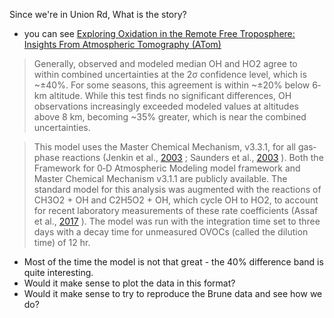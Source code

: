 Since we're in Union Rd, What is the story?
* you can see [Exploring Oxidation in the Remote Free Troposphere: Insights From Atmospheric Tomography (ATom)]( https://doi.org/10.1029/2019JD031685) 

> Generally, observed and modeled median OH and HO2 agree to within combined uncertainties at the 2σ confidence level, which is ~±40%. For some seasons, this agreement is within ~±20% below 6‐km altitude. While this test finds no significant differences, OH observations increasingly exceeded modeled values at altitudes above 8 km, becoming ~35% greater, which is near the combined uncertainties.   

> This model uses the Master Chemical Mechanism, v3.3.1, for all gas‐phase reactions (Jenkin et al.,  [2003](https://agupubs.onlinelibrary.wiley.com/doi/full/10.1029/2019JD031685#jgrd55975-bib-0027) ; Saunders et al.,  [2003](https://agupubs.onlinelibrary.wiley.com/doi/full/10.1029/2019JD031685#jgrd55975-bib-0046) ). Both the Framework for 0‐D Atmospheric Modeling model framework and Master Chemical Mechanism v3.1.1 are publicly available. The standard model for this analysis was augmented with the reactions of CH3O2 + OH and C2H5O2 + OH, which cycle OH to HO2, to account for recent laboratory measurements of these rate coefficients (Assaf et al.,  [2017](https://agupubs.onlinelibrary.wiley.com/doi/full/10.1029/2019JD031685#jgrd55975-bib-0003) ). The model was run with the integration time set to three days with a decay time for unmeasured OVOCs (called the dilution time) of 12 hr.  

* Most of the time the model is not that great - the 40% difference band is quite interesting.  
* Would it make sense to plot the data in this format?  
* Would it make sense to try to reproduce the Brune data and see how we do?
